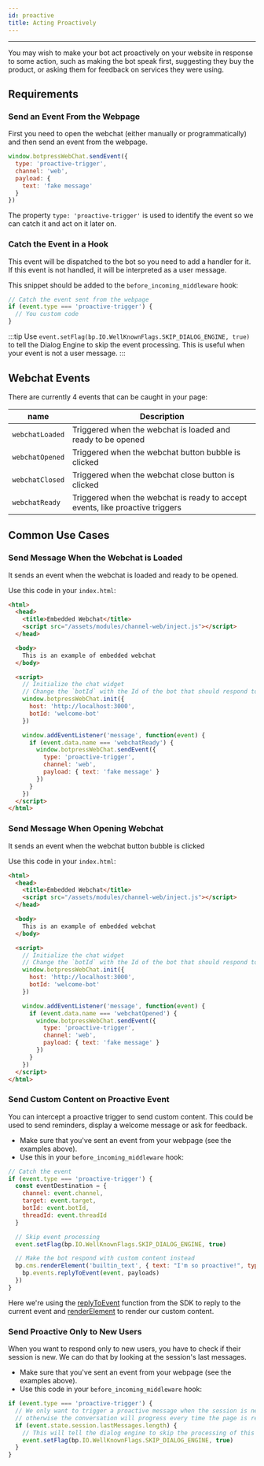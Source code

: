 ```yaml
---
id: proactive
title: Acting Proactively
---
```


--------------------

You may wish to make your bot act proactively on your website in response to some action, such as making the bot speak first, suggesting they buy the product, or asking them for feedback on services they were using.

## Requirements

### Send an Event From the Webpage

First you need to open the webchat (either manually or programmatically) and then send an event from the webpage.

```js
window.botpressWebChat.sendEvent({
  type: 'proactive-trigger',
  channel: 'web',
  payload: {
    text: 'fake message'
  }
})
```

The property `type: 'proactive-trigger'` is used to identify the event so we can catch it and act on it later on.

### Catch the Event in a Hook

This event will be dispatched to the bot so you need to add a handler for it. If this event is not handled, it will be interpreted as a user message.

This snippet should be added to the `before_incoming_middleware` hook:

```js
// Catch the event sent from the webpage
if (event.type === 'proactive-trigger') {
  // You custom code
}
```

:::tip
Use `event.setFlag(bp.IO.WellKnownFlags.SKIP_DIALOG_ENGINE, true)` to tell the Dialog Engine to skip the event processing. This is useful when your event is not a user message.
:::

## Webchat Events

There are currently 4 events that can be caught in your page:

| name            | Description                                                                   |
| --------------- | ----------------------------------------------------------------------------- |
| `webchatLoaded` | Triggered when the webchat is loaded and ready to be opened                   |
| `webchatOpened` | Triggered when the webchat button bubble is clicked                           |
| `webchatClosed` | Triggered when the webchat close button is clicked                            |
| `webchatReady`  | Triggered when the webchat is ready to accept events, like proactive triggers |

## Common Use Cases

### Send Message When the Webchat is Loaded

It sends an event when the webchat is loaded and ready to be opened.

Use this code in your `index.html`:

```html
<html>
  <head>
    <title>Embedded Webchat</title>
    <script src="/assets/modules/channel-web/inject.js"></script>
  </head>

  <body>
    This is an example of embedded webchat
  </body>

  <script>
    // Initialize the chat widget
    // Change the `botId` with the Id of the bot that should respond to the chat
    window.botpressWebChat.init({
      host: 'http://localhost:3000',
      botId: 'welcome-bot'
    })

    window.addEventListener('message', function(event) {
      if (event.data.name === 'webchatReady') {
        window.botpressWebChat.sendEvent({
          type: 'proactive-trigger',
          channel: 'web',
          payload: { text: 'fake message' }
        })
      }
    })
  </script>
</html>
```

### Send Message When Opening Webchat

It sends an event when the webchat button bubble is clicked

Use this code in your `index.html`:

```html
<html>
  <head>
    <title>Embedded Webchat</title>
    <script src="/assets/modules/channel-web/inject.js"></script>
  </head>

  <body>
    This is an example of embedded webchat
  </body>

  <script>
    // Initialize the chat widget
    // Change the `botId` with the Id of the bot that should respond to the chat
    window.botpressWebChat.init({
      host: 'http://localhost:3000',
      botId: 'welcome-bot'
    })

    window.addEventListener('message', function(event) {
      if (event.data.name === 'webchatOpened') {
        window.botpressWebChat.sendEvent({
          type: 'proactive-trigger',
          channel: 'web',
          payload: { text: 'fake message' }
        })
      }
    })
  </script>
</html>
```

### Send Custom Content on Proactive Event

You can intercept a proactive trigger to send custom content. This could be used to send reminders, display a welcome message or ask for feedback.

- Make sure that you've sent an event from your webpage (see the examples above).
- Use this in your `before_incoming_middleware` hook:

```js
// Catch the event
if (event.type === 'proactive-trigger') {
  const eventDestination = {
    channel: event.channel,
    target: event.target,
    botId: event.botId,
    threadId: event.threadId
  }

  // Skip event processing
  event.setFlag(bp.IO.WellKnownFlags.SKIP_DIALOG_ENGINE, true)

  // Make the bot respond with custom content instead
  bp.cms.renderElement('builtin_text', { text: "I'm so proactive!", typing: true }, eventDestination).then(payloads => {
    bp.events.replyToEvent(event, payloads)
  })
}
```

Here we're using the [replyToEvent](https://botpress.com/reference/modules/_botpress_sdk_.events.html#replytoevent) function from the SDK to reply to the current event and [renderElement](https://botpress.com/reference/modules/_botpress_sdk_.cms.html#renderelement) to render our custom content.

### Send Proactive Only to New Users

When you want to respond only to new users, you have to check if their session is new. We can do that by looking at the session's last messages.

- Make sure that you've sent an event from your webpage (see the examples above).
- Use this code in your `before_incoming_middleware` hook:

```js
if (event.type === 'proactive-trigger') {
  // We only want to trigger a proactive message when the session is new,
  // otherwise the conversation will progress every time the page is refreshed.
  if (event.state.session.lastMessages.length) {
    // This will tell the dialog engine to skip the processing of this event.
    event.setFlag(bp.IO.WellKnownFlags.SKIP_DIALOG_ENGINE, true)
  }
}
```
